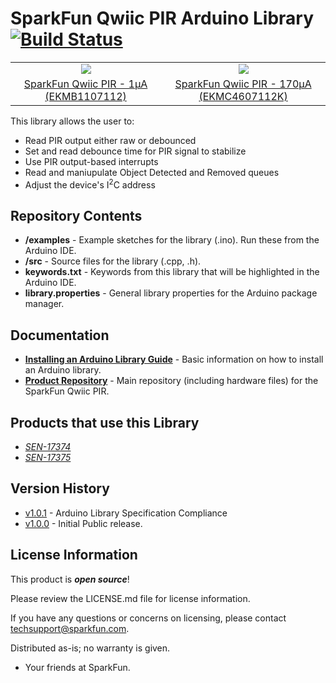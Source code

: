 SparkFun Qwiic PIR Arduino Library [![Build Status](https://travis-ci.org/sparkfun/SparkFun_Qwiic_PIR_Arduino_Library.svg?branch=master)](https://travis-ci.org/sparkfun/SparkFun_Qwiic_PIR_Arduino_Library)
========================================
<table class="table table-hover table-striped table-bordered">
    <tr align="center">
      <td><a href="https://www.sparkfun.com/products/17375"><img src="https://cdn.sparkfun.com/assets/parts/1/6/4/0/7/17375-SparkFun_Qwiic_PIR_-_1uA__EKMB1107112_-01.jpg"></a></td>
      <td><a href="https://www.sparkfun.com/products/17374"><img src="https://cdn.sparkfun.com/assets/parts/1/6/4/0/6/17374-SparkFun_Qwiic_PIR_-_170uA__EKMC4607112K_-01A.jpg"></a></td>
    </tr>
    <tr align="center">
      <td><a href="https://www.sparkfun.com/products/17375">SparkFun Qwiic PIR - 1&micro;A (EKMB1107112)</a></td>
      <td><a href="https://www.sparkfun.com/products/17374">SparkFun Qwiic PIR - 170&micro;A (EKMC4607112K)</a></td>
    </tr>
</table>


This library allows the user to:

* Read PIR output either raw or debounced
* Set and read debounce time for PIR signal to stabilize
* Use PIR output-based interrupts
* Read and maniupulate Object Detected and Removed queues
* Adjust the device's I<sup>2</sup>C address


Repository Contents
-------------------

* **/examples** - Example sketches for the library (.ino). Run these from the Arduino IDE. 
* **/src** - Source files for the library (.cpp, .h).
* **keywords.txt** - Keywords from this library that will be highlighted in the Arduino IDE. 
* **library.properties** - General library properties for the Arduino package manager. 

Documentation
--------------

* **[Installing an Arduino Library Guide](https://learn.sparkfun.com/tutorials/installing-an-arduino-library)** - Basic information on how to install an Arduino library.
* **[Product Repository](https://github.com/sparkfun/Qwiic_PIR)** - Main repository (including hardware files) for the SparkFun Qwiic PIR.

Products that use this Library 
---------------------------------

* [*SEN-17374*](https://www.sparkfun.com/products/17374)
* [*SEN-17375*](https://www.sparkfun.com/products/17375)

Version History
---------------

* [v1.0.1](https://github.com/sparkfun/SparkFun_Qwiic_PIR_Arduino_Library/releases/tag/v1.0.1) - Arduino Library Specification Compliance
* [v1.0.0](https://github.com/sparkfun/SparkFun_Qwiic_PIR_Arduino_Library/releases/tag/v1.0.0) - Initial Public release.

License Information
-------------------

This product is _**open source**_! 

Please review the LICENSE.md file for license information. 

If you have any questions or concerns on licensing, please contact techsupport@sparkfun.com.

Distributed as-is; no warranty is given.

- Your friends at SparkFun.
